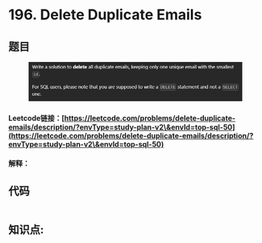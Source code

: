 # 196. Delete Duplicate Emails

## 题目

<figure><img src="../../.gitbook/assets/image (2) (1) (1) (1).png" alt=""><figcaption></figcaption></figure>

#### Leetcode链接：[https://leetcode.com/problems/delete-duplicate-emails/description/?envType=study-plan-v2\&envId=top-sql-50](https://leetcode.com/problems/delete-duplicate-emails/description/?envType=study-plan-v2\&envId=top-sql-50)

#### 解释：

## 代码

```sql
```

## **知识点:**&#x20;
